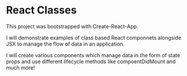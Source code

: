 # React Classes

This project was bootstrapped with Create-React-App.

I will demonstrate examples of class based React componnets alongside JSX to manage the flow of data in an application.

I will create various components which manage data in the form of state props and use different lifecycle methods like compoentDidMount and much more!
